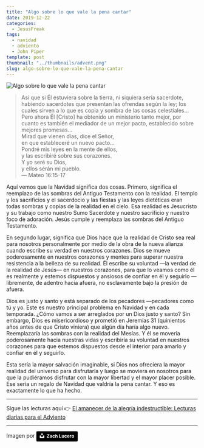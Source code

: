 ```yaml
---
title: "Algo sobre lo que vale la pena cantar"
date: 2019-12-22
categories:
  - JesusFreak
tags:
  - navidad
  - adviento
  - John Piper
template: post
thumbnail: "../thumbnails/advent.png"
slug: algo-sobre-lo-que-vale-la-pena-cantar
---
```


![Algo sobre lo que vale la pena cantar](https://i.imgur.com/GtC549l.jpg)

> Así que si Él estuviera sobre la tierra, ni siquiera sería sacerdote, habiendo sacerdotes que presentan las ofrendas según la ley; los cuales sirven a lo que es copia y sombra de las cosas celestiales... Pero ahora Él [Cristo] ha obtenido un ministerio tanto mejor, por cuanto es también el mediador de un mejor pacto, establecido sobre mejores promesas...
> <br>
> Mirad que vienen días, dice el Señor,<br>
> en que estableceré un nuevo pacto...<br>
> Pondré mis leyes en la mente de ellos,<br>
> y las escribiré sobre sus corazones.<br>
> Y yo seré su Dios,<br>
> y ellos serán mi pueblo. <br>— Mateo 16:15-17

Aquí vemos que la Navidad significa dos cosas. Primero, significa el reemplazo de las sombras del Antiguo Testamento con la realidad. El templo y los sacrificios y el sacerdocio y las fiestas y las leyes dietéticas eran todas sombras y copias de la realidad en el cielo. Esa realidad es Jesucristo y su trabajo como nuestro Sumo Sacerdote y nuestro sacrificio y nuestro foco de adoración. Jesús cumple y reemplaza las sombras del Antiguo Testamento.

En segundo lugar, significa que Dios hace que la realidad de Cristo sea real para nosotros personalmente por medio de la obra de la nueva alianza cuando escribe su verdad en nuestros corazones. Dios se mueve poderosamente en nuestros corazones y mentes para superar nuestra resistencia a la belleza de su realidad. Él escribe su voluntad —la verdad de la realidad de Jesús— en nuestros corazones, para que lo veamos como él es realmente y estemos dispuestos y ansiosos de confiar en él y seguirlo —libremente, de adentro hacia afuera, no esclavamente bajo la presión de afuera.

Dios es justo y santo y está separado de los pecadores —pecadores como tú y yo. Este es nuestro principal problema en Navidad y en cada temporada. ¿Cómo vamos a ser arreglados por un Dios justo y santo? Sin embargo, Dios es misericordioso y prometió en Jeremías 31 (quinientos años antes de que Cristo viniera) que algún día haría algo nuevo. Reemplazaría las sombras con la realidad del Mesías. Y él se movería poderosamente hacia nuestras vidas y escribiría su voluntad en nuestros corazones para que estemos dispuestos desde el interior para amarlo y confiar en él y seguirlo.

Esta sería la mayor salvación imaginable, si Dios nos ofreciera la mayor realidad del universo para disfrutarla y luego se moviera en nosotros para que la pudiéramos disfrutar con la mayor libertad y el mayor placer posible. Ese sería un regalo de Navidad que valdría la pena cantar. Y eso es exactamente lo que ha hecho.

---

Sigue las lecturas aquí 👉 [El amanecer de la alegría indestructible: Lecturas diarias para el Adviento](/el-amanecer-de-una-alegria-indestructible)

---

Imagen por <a style="background-color:black;color:white;text-decoration:none;padding:4px 6px;font-family:-apple-system, BlinkMacSystemFont, &quot;San Francisco&quot;, &quot;Helvetica Neue&quot;, Helvetica, Ubuntu, Roboto, Noto, &quot;Segoe UI&quot;, Arial, sans-serif;font-size:12px;font-weight:bold;line-height:1.2;display:inline-block;border-radius:3px" href="https://unsplash.com/@zlucerophoto?utm_medium=referral&amp;utm_campaign=photographer-credit&amp;utm_content=creditBadge" target="_blank" rel="noopener noreferrer" title="Download free do whatever you want high-resolution photos from Zach Lucero"><span style="display:inline-block;padding:2px 3px"><svg xmlns="http://www.w3.org/2000/svg" style="height:12px;width:auto;position:relative;vertical-align:middle;top:-2px;fill:white" viewBox="0 0 32 32"><title>unsplash-logo</title><path d="M10 9V0h12v9H10zm12 5h10v18H0V14h10v9h12v-9z"></path></svg></span><span style="display:inline-block;padding:2px 3px">Zach Lucero</span></a>
